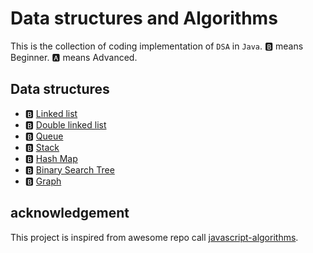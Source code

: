 # Data structures and Algorithms

This is the collection of coding implementation of `DSA` in `Java`.
🅱️ means Beginner.
🅰️ means Advanced.

## Data structures

- 🅱️ [Linked list](./linkedList/LinkedList.java)
- 🅱️ [Double linked list](./doubleLinkedList/DoubleLinkedList.java)
- 🅱️ [Queue](./queue/Queue.java)
- 🅱️ [Stack](./stack/Stack.java)
- 🅱️ [Hash Map](./hashMap/HashMap.java)
- 🅱️ [Binary Search Tree](./binarySearchTree/BinarySearchTree.java)
- 🅱️ [Graph](./graph/Graph.java)

## acknowledgement

This project is inspired from awesome repo call [javascript-algorithms](https://github.com/trekhleb/javascript-algorithms).
